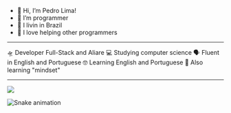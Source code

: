 - 👋 Hi, I’m Pedro Lima!
- 👀 I’m programmer
- 🌱 I livin in Brazil
- 💞️ I love helping other programmers

-----------------------------------------------

🛸 Developer Full-Stack and Aliare
💻 Studying computer science
🗣️ Fluent in English and Portuguese
🤓 Learning English and Portuguese
🔗 Also learning "mindset"

-----------------------------------------------

 

<div>
  <a href="[https://br.linkedin.com/in/pedro-lima-bezerra-b16aa4213] target="_blank"><img src="https://img.shields.io/badge/-LinkedIn-%230077B5?style=for-the-badge&logo=linkedin&logoColor=white" target="_blank"></a>


![Snake animation](https://github.com/mlarasusan/mlarasusan/blob/output/github-contribution-grid-snake.svg)



